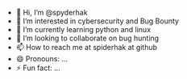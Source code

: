 - 👋 Hi, I’m @spyderhak
- 👀 I’m interested in cybersecurity and Bug Bounty
- 🌱 I’m currently learning python and linux
- 💞️ I’m looking to collaborate on bug hunting
- 📫 How to reach me at spiderhak at github
- 😄 Pronouns: ...
- ⚡ Fun fact: ...

<!---
spiderhak/spiderhak is a ✨ special ✨ repository because its `README.md` (this file) appears on your GitHub profile.
You can click the Preview link to take a look at your changes.
--->
